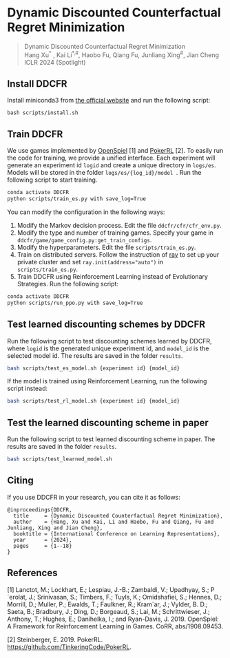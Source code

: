 # Dynamic Discounted Counterfactual Regret Minimization

> Dynamic Discounted Counterfactual Regret Minimization <br>
> Hang Xu<sup>\*</sup> , Kai Li<sup>\*,\#</sup>, Haobo Fu, Qiang Fu, Junliang Xing<sup>#</sup>, Jian Cheng <br>
> ICLR 2024 (Spotlight)

## Install DDCFR

Install miniconda3 from [the official website](https://docs.conda.io/en/latest/miniconda.html) and run the following script:

```shell
bash scripts/install.sh
```

## Train DDCFR

We use games implemented by [OpenSpiel](https://github.com/deepmind/open_spiel) [1] and [PokerRL](https://github.com/EricSteinberger/PokerRL) [2].  To easily run the code for training, we provide a unified interface. Each experiment will generate an experiment id `logid` and create a unique directory in `logs/es`.  Models will be stored in the folder `logs/es/{log_id}/model `.  Run the following script to start training.
```bash
conda activate DDCFR
python scripts/train_es.py with save_log=True
```

You can modify the configuration in the following ways:

1. Modify the Markov decision process. Edit the file `ddcfr/cfr/cfr_env.py`.
2. Modify the type and number of training games. Specify your game in `ddcfr/game/game_config.py:get_train_configs`.
3. Modify the hyperparameters. Edit the file `scripts/train_es.py`.
4. Train on distributed servers. Follow the instruction of [ray](https://docs.ray.io/en/master/cluster/cloud.html#cluster-private-setup) to set up your private cluster and set `ray.init(address="auto")` in `scripts/train_es.py`.
5. Train DDCFR using Reinforcement Learning instead of Evolutionary Strategies. Run the following script:
```bash
conda activate DDCFR
python scripts/run_ppo.py with save_log=True
```


## Test learned discounting schemes by DDCFR

Run the following script to test discounting schemes learned by DDCFR, where `logid` is the generated unique experiment id, and `model_id` is the selected model id. The results are saved in the folder `results`.

```bash
bash scripts/test_es_model.sh {experiment id} {model_id}
```

If the model is trained using Reinforcement Learning, run the following script instead:
```bash
bash scripts/test_rl_model.sh {experiment id} {model_id}
```

## Test the learned discounting scheme in paper

Run the following script to test learned discounting scheme in paper. The results are saved in the folder `results`.
```bash
bash scripts/test_learned_model.sh
```

## Citing
If you use DDCFR in your research, you can cite it as follows:
```
@inproceedings{DDCFR,
  title     = {Dynamic Discounted Counterfactual Regret Minimization},
  author    = {Hang, Xu and Kai, Li and Haobo, Fu and Qiang, Fu and Junliang, Xing and Jian Cheng},
  booktitle = {International Conference on Learning Representations},
  year      = {2024},
  pages     = {1--18}
}
```

## References

[1] Lanctot, M.; Lockhart, E.; Lespiau, J.-B.; Zambaldi, V.; Upadhyay, S.; P´erolat, J.; Srinivasan, S.; Timbers, F.; Tuyls, K.; Omidshafiei, S.; Hennes, D.; Morrill, D.; Muller, P.; Ewalds, T.; Faulkner, R.; Kram´ar, J.; Vylder, B. D.; Saeta, B.; Bradbury, J.; Ding, D.; Borgeaud, S.; Lai, M.; Schrittwieser, J.; Anthony, T.; Hughes, E.; Danihelka, I.; and Ryan-Davis, J. 2019. OpenSpiel: A Framework for Reinforcement Learning in Games. CoRR, abs/1908.09453.

[2] Steinberger, E. 2019. PokerRL. https://github.com/TinkeringCode/PokerRL.
